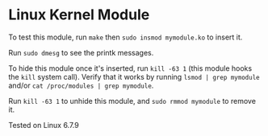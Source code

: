 # Linux Kernel Module

To test this module, run `make` then `sudo insmod mymodule.ko` to insert it.

Run `sudo dmesg` to see the printk messages.

To hide this module once it's inserted, run `kill -63 1` (this module hooks the `kill` system call). Verify that it works by running `lsmod | grep mymodule` and/or `cat /proc/modules | grep mymodule`.

Run `kill -63 1` to unhide this module, and `sudo rmmod mymodule` to remove it.

Tested on Linux 6.7.9
